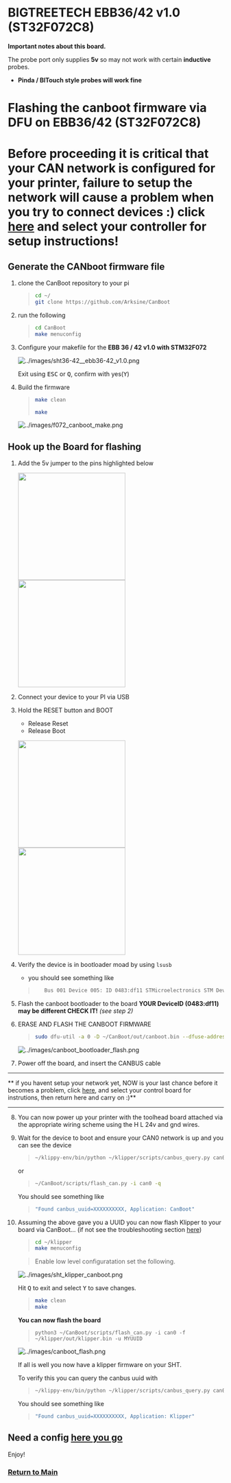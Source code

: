
# BIGTREETECH EBB36/42 v1.0 (ST32F072C8)

**Important notes about this board.**

The probe port only supplies **5v** so may not work with certain **inductive** probes.

- **Pinda / BlTouch style probes will work fine**






# Flashing the canboot firmware via DFU on EBB36/42 (ST32F072C8)

# **Before proceeding it is critical that your CAN network is configured for your printer, failure to setup the network will cause a problem when you try to connect devices :) click [here](../index.md#control-boards) and select your controller for setup instructions!**

## **Generate the CANboot firmware file**

1. clone the CanBoot repository to your pi
   
    >```bash
    >cd ~/
    >git clone https://github.com/Arksine/CanBoot
    >```

2. run the following

    >```bash
    >cd CanBoot
    >make menuconfig
    >```

5. Configure your makefile for the **EBB 36 / 42 v1.0 with STM32F072**
   
    ![../images/sht36-42__ebb36-42_v1.0.png](../images/sht36-42__ebb36-42_v1.0.png)

    
    Exit using <kbd>ESC</kbd> or <kbd>Q</kbd>, confirm with yes(<kbd>Y</kbd>)

6. Build the firmware
    >```bash
    >make clean
    >
    >make
    >```

    ![../images/f072_canboot_make.png](../images/f072_canboot_make.png)




## **Hook up the Board for flashing**

1. Add the 5v jumper to the pins highlighted below


    [<img src='../images/ebb36_v1.0_boot.png' width='250'>](../images/ebb36_v1.0_boot.png) [<img src='../images/ebb42_v1.0_boot.png' width='250'>](../images/ebb42_v1.0_boot.png)


2. Connect your device to your PI via USB 

3. Hold the RESET button and BOOT
    - Release Reset
    - Release Boot

    [<img src='../images/ebb36_v1.0_reset.png' width='250'>](../images/ebb36_v1.0_reset.png) [<img src='../images/ebb42_v1.0_reset.png' width='250'>](../images/ebb42_v1.0_reset.png)


4. Verify the device is in bootloader moad by using `lsusb`
   - you should see something like 
   >```bash 
   >    Bus 001 Device 005: ID 0483:df11 STMicroelectronics STM Device in DFU Mode
   >```


5. Flash the canboot bootloader to the board **YOUR DeviceID (0483:df11) may be different CHECK IT!** *(see step 2)*

6. ERASE AND FLASH THE CANBOOT FIRMWARE
   
   >```bash 
   >sudo dfu-util -a 0 -D ~/CanBoot/out/canboot.bin --dfuse-address 0x08000000:force:mass-erase:leave -d 0483:df11
   >```

    ![../images/canboot_bootloader_flash.png](../images/canboot_bootloader_flash.png)

7. Power off the board, and insert the CANBUS cable

-----

** if you havent setup your network yet, NOW is your last chance before it becomes a problem, click [here](../index.md#control-boards), and select your control board for instrutions, then return here and carry on :)**


-----

8. You can now power up your printer with the toolhead board attached via the appropriate wiring scheme using the H L 24v and gnd wires.  

9. Wait for the device to boot and ensure your CAN0 network is up and you can see the device 
    
    >```bash
    >~/klippy-env/bin/python ~/klipper/scripts/canbus_query.py can0
    >```

    or

    >```bash
    >~/CanBoot/scripts/flash_can.py -i can0 -q
    >```

    You should see something like 

    >```bash
    >"Found canbus_uuid=XXXXXXXXXX, Application: CanBoot"
    >```


10. Assuming the above gave you a UUID you can now flash Klipper to your board via CanBoot... (if not see the troubleshooting section [here](../troubleshooting.md))

    >```bash 
    >cd ~/klipper
    >make menuconfig
    >```

    >Enable low level configuratation
    >set the following.

    ![../images/sht_klipper_canboot.png](../images/sht_klipper_canboot.png)

    Hit <kbd>Q</kbd> to exit and select <kbd>Y</kbd> to save changes.

    >```bash
    >make clean
    >make
    >```

    **You can now flash the board**

    >```
    >python3 ~/CanBoot/scripts/flash_can.py -i can0 -f ~/klipper/out/klipper.bin -u MYUUID
    >```

    ![../images/canboot_flash.png](../images/canboot_flash.png)


    If all is well you now have a klipper firmware on your SHT.

    To verify this you can query the canbus uuid with 

    >```bash
    >~/klippy-env/bin/python ~/klipper/scripts/canbus_query.py can0
    >```

    You should see something like 

    >```bash
    >"Found canbus_uuid=XXXXXXXXXX, Application: Klipper"
    >```

    

## Need a config [here you go](./example_configs/toolhead_btt_ebbcan_F072_v1.cfg)


Enjoy!




### [Return to Main](../index.md)